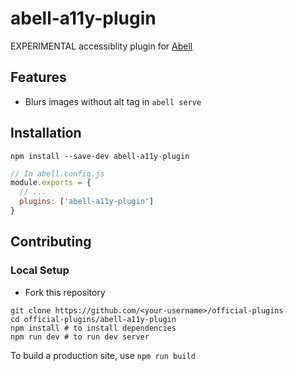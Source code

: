 # abell-a11y-plugin
EXPERIMENTAL accessiblity plugin for [Abell](https://abelljs.org)

## Features

- Blurs images without alt tag in `abell serve`

## Installation

```
npm install --save-dev abell-a11y-plugin
```

```js
// In abell.config.js
module.exports = {
  // ...
  plugins: ['abell-a11y-plugin']
}
```


## Contributing

### Local Setup

- Fork this repository 

```
git clone https://github.com/<your-username>/official-plugins
cd official-plugins/abell-a11y-plugin
npm install # to install dependencies
npm run dev # to run dev server
```

To build a production site, use `npm run build`